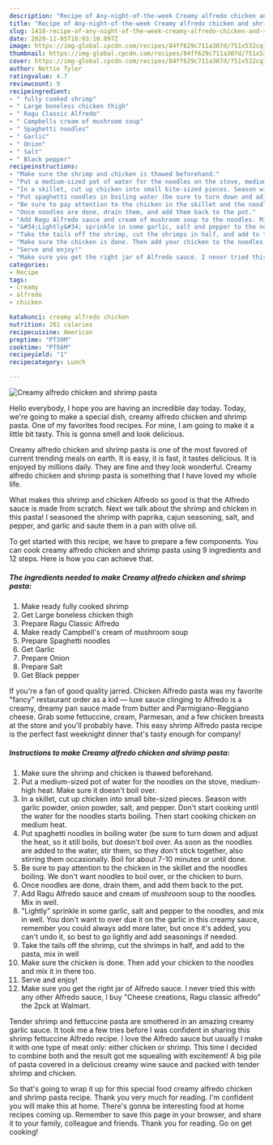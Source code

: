 ```yaml
---
description: "Recipe of Any-night-of-the-week Creamy alfredo chicken and shrimp pasta"
title: "Recipe of Any-night-of-the-week Creamy alfredo chicken and shrimp pasta"
slug: 1418-recipe-of-any-night-of-the-week-creamy-alfredo-chicken-and-shrimp-pasta
date: 2020-11-05T18:03:10.897Z
image: https://img-global.cpcdn.com/recipes/84ff629c711a307d/751x532cq70/creamy-alfredo-chicken-and-shrimp-pasta-recipe-main-photo.jpg
thumbnail: https://img-global.cpcdn.com/recipes/84ff629c711a307d/751x532cq70/creamy-alfredo-chicken-and-shrimp-pasta-recipe-main-photo.jpg
cover: https://img-global.cpcdn.com/recipes/84ff629c711a307d/751x532cq70/creamy-alfredo-chicken-and-shrimp-pasta-recipe-main-photo.jpg
author: Nettie Tyler
ratingvalue: 4.7
reviewcount: 9
recipeingredient:
- " fully cooked shrimp"
- " Large boneless chicken thigh"
- " Ragu Classic Alfredo"
- " Campbells cream of mushroom soup"
- " Spaghetti noodles"
- " Garlic"
- " Onion"
- " Salt"
- " Black pepper"
recipeinstructions:
- "Make sure the shrimp and chicken is thawed beforehand."
- "Put a medium-sized pot of water for the noodles on the stove, medium-high heat. Make sure it doesn&#39;t boil over."
- "In a skillet, cut up chicken into small bite-sized pieces. Season with garlic powder, onion powder, salt, and pepper. Don&#39;t start cooking until the water for the noodles starts boiling. Then start cooking chicken on medium heat."
- "Put spaghetti noodles in boiling water (be sure to turn down and adjust the heat, so it still boils, but doesn&#39;t boil over. As soon as the noodles are added to the water, stir them, so they don&#39;t stick together, also stirring them occasionally. Boil for about 7-10 minutes or until done."
- "Be sure to pay attention to the chicken in the skillet and the noodles boiling. We don&#39;t want noodles to boil over, or the chicken to burn."
- "Once noodles are done, drain them, and add them back to the pot."
- "Add Ragu Alfredo sauce and cream of mushroom soup to the noodles. Mix in well."
- "&#34;Lightly&#34; sprinkle in some garlic, salt and pepper to the noodles, and mix in well. You don&#39;t want to over due it on the garlic in this creamy sauce, remember you could always add more later, but once it&#39;s added, you can&#39;t undo it, so best to go lightly and add seasonings if needed."
- "Take the tails off the shrimp, cut the shrimps in half, and add to the pasta, mix in well"
- "Make sure the chicken is done. Then add your chicken to the noodles and mix it in there too."
- "Serve and enjoy!"
- "Make sure you get the right jar of Alfredo sauce. I never tried this with any other Alfredo sauce, I buy &#34;Cheese creations, Ragu classic alfredo&#34; the 2pck at Walmart."
categories:
- Recipe
tags:
- creamy
- alfredo
- chicken

katakunci: creamy alfredo chicken 
nutrition: 261 calories
recipecuisine: American
preptime: "PT39M"
cooktime: "PT56M"
recipeyield: "1"
recipecategory: Lunch

---
```



![Creamy alfredo chicken and shrimp pasta](https://img-global.cpcdn.com/recipes/84ff629c711a307d/751x532cq70/creamy-alfredo-chicken-and-shrimp-pasta-recipe-main-photo.jpg)

Hello everybody, I hope you are having an incredible day today. Today, we're going to make a special dish, creamy alfredo chicken and shrimp pasta. One of my favorites food recipes. For mine, I am going to make it a little bit tasty. This is gonna smell and look delicious.

Creamy alfredo chicken and shrimp pasta is one of the most favored of current trending meals on earth. It is easy, it is fast, it tastes delicious. It is enjoyed by millions daily. They are fine and they look wonderful. Creamy alfredo chicken and shrimp pasta is something that I have loved my whole life.

What makes this shrimp and chicken Alfredo so good is that the Alfredo sauce is made from scratch. Next we talk about the shrimp and chicken in this pasta! I seasoned the shrimp with paprika, cajun seasoning, salt, and pepper, and garlic and saute them in a pan with olive oil.


To get started with this recipe, we have to prepare a few components. You can cook creamy alfredo chicken and shrimp pasta using 9 ingredients and 12 steps. Here is how you can achieve that.

<!--inarticleads1-->

##### The ingredients needed to make Creamy alfredo chicken and shrimp pasta:

1. Make ready  fully cooked shrimp
1. Get  Large boneless chicken thigh
1. Prepare  Ragu Classic Alfredo
1. Make ready  Campbell&#39;s cream of mushroom soup
1. Prepare  Spaghetti noodles
1. Get  Garlic
1. Prepare  Onion
1. Prepare  Salt
1. Get  Black pepper


If you&#39;re a fan of good quality jarred. Chicken Alfredo pasta was my favorite &#34;fancy&#34; restaurant order as a kid — luxe sauce clinging to Alfredo is a creamy, dreamy pan sauce made from butter and Parmigiano-Reggiano cheese. Grab some fettuccine, cream, Parmesan, and a few chicken breasts at the store and you&#39;ll probably have. This easy shrimp Alfredo pasta recipe is the perfect fast weeknight dinner that&#39;s tasty enough for company! 

<!--inarticleads2-->

##### Instructions to make Creamy alfredo chicken and shrimp pasta:

1. Make sure the shrimp and chicken is thawed beforehand.
1. Put a medium-sized pot of water for the noodles on the stove, medium-high heat. Make sure it doesn&#39;t boil over.
1. In a skillet, cut up chicken into small bite-sized pieces. Season with garlic powder, onion powder, salt, and pepper. Don&#39;t start cooking until the water for the noodles starts boiling. Then start cooking chicken on medium heat.
1. Put spaghetti noodles in boiling water (be sure to turn down and adjust the heat, so it still boils, but doesn&#39;t boil over. As soon as the noodles are added to the water, stir them, so they don&#39;t stick together, also stirring them occasionally. Boil for about 7-10 minutes or until done.
1. Be sure to pay attention to the chicken in the skillet and the noodles boiling. We don&#39;t want noodles to boil over, or the chicken to burn.
1. Once noodles are done, drain them, and add them back to the pot.
1. Add Ragu Alfredo sauce and cream of mushroom soup to the noodles. Mix in well.
1. &#34;Lightly&#34; sprinkle in some garlic, salt and pepper to the noodles, and mix in well. You don&#39;t want to over due it on the garlic in this creamy sauce, remember you could always add more later, but once it&#39;s added, you can&#39;t undo it, so best to go lightly and add seasonings if needed.
1. Take the tails off the shrimp, cut the shrimps in half, and add to the pasta, mix in well
1. Make sure the chicken is done. Then add your chicken to the noodles and mix it in there too.
1. Serve and enjoy!
1. Make sure you get the right jar of Alfredo sauce. I never tried this with any other Alfredo sauce, I buy &#34;Cheese creations, Ragu classic alfredo&#34; the 2pck at Walmart.


Tender shrimp and fettuccine pasta are smothered in an amazing creamy garlic sauce. It took me a few tries before I was confident in sharing this shrimp fettuccine Alfredo recipe. I love the Alfredo sauce but usually I make it with one type of meat only: either chicken or shrimp. This time I decided to combine both and the result got me squealing with excitement! A big pile of pasta covered in a delicious creamy wine sauce and packed with tender shrimp and chicken. 

So that's going to wrap it up for this special food creamy alfredo chicken and shrimp pasta recipe. Thank you very much for reading. I'm confident you will make this at home. There's gonna be interesting food at home recipes coming up. Remember to save this page in your browser, and share it to your family, colleague and friends. Thank you for reading. Go on get cooking!
